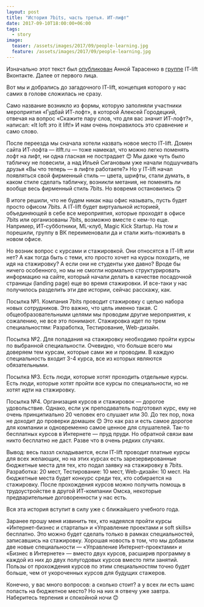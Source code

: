 ```yaml
---
layout: post
title: "История 7bits, часть третья. ИТ-лифт"
date: 2017-09-10T18:00:00+06:00
tags:
  - story
image: 
  teaser: /assets/images/2017/09/people-learning.jpg
  feature: /assets/images/2017/09/people-learning.jpg
---
```


Изначально этот текст был <a href="https://vk.com/itliftomsk?w=wall-58952501_995" target="_blank">опубликован</a> Анной Тарасенко в <a href="https://vk.com/itliftomsk" target="_blank">группе</a> IT-lift Вконтакте. Далее от первого лица. 

Вот мы и добрались до загадочного IT-lift, концепция которого у нас самих в голове сложилась не сразу.

Само название возникло из формы, которую заполняли участники мероприятия «Гудбай ИТ-лофт», в которой Алексей Городецкий, отвечая на вопрос «Скажите пару слов, что для вас значит ИТ-лофт?», написал: «It loft это it lift!» И нам очень понравилось это сравнение и само слово.

После переезда мы сначала хотели назвать новое место IT-lift. Домен сайта ИТ-лофта — itlft.ru — тоже намекал, что можно легко поменять лофт на лифт, ни одна гласная не пострадает 😊 Мы даже чуть было табличку не повесили, а над Ильей Сигановым уже начали подшучивать друзья «Вы что теперь — в лифте работаете?» Но у IT-lift начал появляться свой фирменный стиль — цвета, шрифты, стали думать, в каком стиле сделать табличку, возникли метания, не поменять ли вообще весь фирменный стиль 7bits. Но вовремя остановились 😊

В итоге решили, что не будем никак наш офис называть, пусть будет просто офисом 7bits. А IT-lift будет виртуальной историей, объединяющей в себе все мероприятия, которые проходят в офисе 7bits или организованы 7bits, возможно вместе с кем-то еще. Например, ИТ-субботники, ML-клуб, Magic Kick Startup. На том и порешили, группу в ВК переименовали да и стали жить-поживать в новом офисе.

Но возник вопрос с курсами и стажировкой. Они относятся в IT-lift или нет? А как тогда быть с теми, кто просто хочет на курсы походить, не идя на стажировку? А если они не студенты уже давно? Вроде бы ничего особенного, но мы не смогли нормально структурировать информацию на сайте, который начали делать в качестве посадочной страницы (landing page) еще во время стажировки. И все-таки у нас получилось разделить эти две истории, сейчас расскажу, как.

Посылка №1. Компания 7bits проводит стажировку с целью набора новых сотрудников. Это важно, что цель именно такая. С общеобразовательными целями мы проводим другие мероприятия, к сожалению, не все это понимают. Стажировка идет по трем специальностям: Разработка, Тестирование, Web-дизайн.

Посылка №2. Для попадания на стажировку необходимо пройти курсы по выбранной специальности. Очевидно, что больше всего мы доверяем тем курсам, которые сами же и проводим. В каждую специальность входит 3-4 курса, все из которых являются обязательными.

Посылка №3. Есть люди, которые хотят проходить отдельные курсы. Есть люди, которые хотят пройти все курсы по специальности, но не хотят идти на стажировку.

Посылка №4. Организация курсов и стажировок — дорогое удовольствие. Однако, если уж преподаватель подготовил курс, ему не очень принципиально 20 человек его слушает или 30. До тех пор, пока не доходит до проверки домашек 😊 Это как раз и есть самое дорогое для компании и одновременно самое ценное для слушателей. Так-то бесплатных курсов в Интернете — пруд пруди. Но обратной связи вам никто бесплатно не даст. Разве что в очень редких случаях.

Вывод: весь паззл складывается, если IT-lift проводит платные курсы для всех желающих, но на этих курсах есть зарезервированные бюджетные места для тех, кто подал заявку на стажировку в 7bits. Разработка: 20 мест, Тестирование: 10 мест, Web-дизайн: 10 мест. На бюджетные места будет конкурс среди тех, кто собирается на стажировку. После прохождения курсов можно получить помощь в трудоустройстве в другой ИТ-компании Омска, некоторые предварительные договоренности у нас есть.

Вся эта история вступит в силу уже с ближайшего учебного года.

Заранее прошу меня извинить тех, кто надеялся пройти курсы «Интернет-бизнес и стартапы» и «Управление проектами и soft skills» бесплатно. Это можно будет сделать только в рамках специальностей, записавшись на стажировку. Хорошая новость в том, что мы добавили две новые специальности — «Управление Интернет-проектами» и «Бизнеc в Интернете» — вместо двух курсов, расширив программу в каждой из них до двух полугодовых курсов вместо пяти занятий. Пользы от прохождения курсов по этим специальностям точно будет больше, чем от укороченных курсов для будущих стажеров.

Конечно, у вас много вопросов: а сколько стоит? а у всех ли есть шанс попасть на бюджетное место? Но на них я отвечу уже завтра. Наберитесь терпения и спокойной ночи 😊